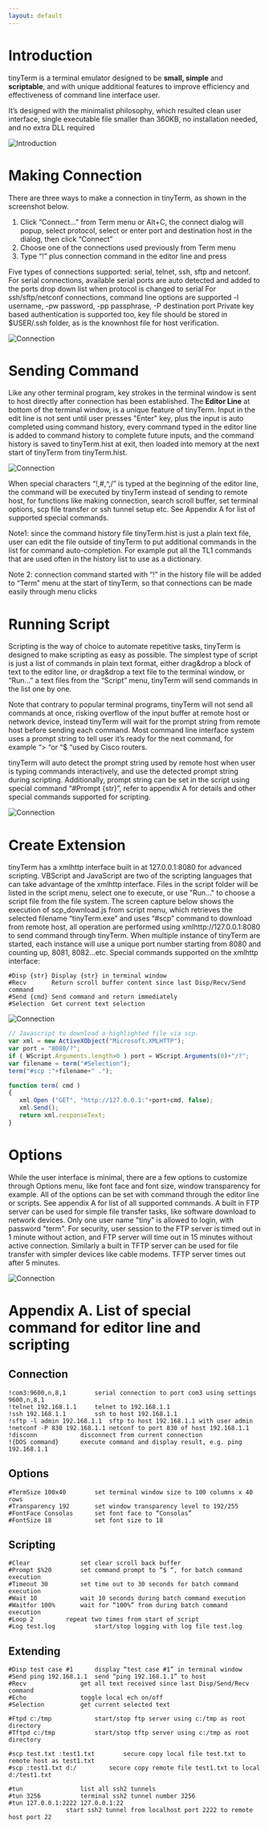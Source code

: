 ```yaml
---
layout: default
---
```


# Introduction

tinyTerm is a terminal emulator designed to be **small, simple** and **scriptable**, and with unique additional features to improve efficiency and effectiveness of command line interface user. 

It’s designed with the minimalist philosophy, which resulted clean user interface, single executable file smaller than 360KB, no installation needed, and no extra DLL required 

![Introduction](tinyTerm-0.png)

# Making Connection

There are three ways to make a connection in tinyTerm, as shown in the screenshot below. 

  1.	Click “Connect…” from Term menu or Alt+C, the connect dialog will popup, select protocol, select or enter port and destination host in the dialog, then click “Connect”
  2.	Choose one of the connections used previously from Term menu
  3.	Type “!” plus connection command in the editor line and press 

Five types of connections supported: serial, telnet, ssh, sftp and netconf. 
For serial connections, available serial ports are auto detected and added to the ports drop down list when protocol is changed to serial
For ssh/sftp/netconf connections, command line options are supported 
-l username, -pw password, -pp passphrase, -P destination port
Private key based authentication is supported too, key file should be stored in $USER/.ssh folder, as is the knownhost file for host verification. 

![Connection](tinyTerm-1.png)

# Sending Command

Like any other terminal program, key strokes in the terminal window is sent to host directly after connection has been established. 
The **Editor Line** at bottom of the terminal window, is a unique feature of tinyTerm. Input in the edit line is not sent until user presses "Enter" key, plus the input is auto completed using command history, every command typed in the editor line is added to command history to complete future inputs, and the command history is saved to tinyTerm.hist at exit, then loaded into memory at the next start of tinyTerm from tinyTerm.hist.

![Connection](tinyTerm-2.png)

When special characters “!,#,^,/” is typed at the beginning of the editor line, the command will be executed by tinyTerm instead of sending to remote host, for functions like making connection, search scroll buffer, set terminal options, scp file transfer or ssh tunnel setup etc. 
See Appendix A for list of supported special commands.

Note1: since the command history file tinyTerm.hist is just a plain text file, user can edit the file outside of tinyTerm to put additional commands in the list for command auto-completion. For example put all the TL1 commands that are used often in the history list to use as a dictionary.

Note 2: connection command started with “!” in the history file will be added to “Term” menu at the start of tinyTerm, so that connections can be made easily through menu clicks


# Running Script

Scripting is the way of choice to automate repetitive tasks, tinyTerm is designed to make scripting as easy as possible. 
The simplest type of script is just a list of commands in plain text format, either drag&drop a block of text to the editor line, or drag&drop a text file to the terminal window, or “Run…” a text files from the “Script” menu, tinyTerm will send commands in the list one by one. 

Note that contrary to popular terminal programs, tinyTerm will not send all commands at once, risking overflow of the input buffer at remote host or network device, instead tinyTerm will wait for the prompt string from remote host before sending each command. Most command line interface system uses a prompt string to tell user it’s ready for the next command, for example “> “or “$ “used by Cisco routers. 

tinyTerm will auto detect the prompt string used by remote host when user is typing commands interactively, and use the detected prompt string during scripting. Additionally, prompt string can be set in the script using special command “#Prompt {str}”, refer to appendix A for details and other special commands supported for scripting. 

![Connection](tinyTerm-3.png)

# Create Extension

tinyTerm has a xmlhttp interface built in at 127.0.0.1:8080 for advanced scripting. VBScript and JavaScript are two of the scripting languages that can take advantage of the xmlhttp interface. Files in the script folder will be listed in the script menu, select one to execute, or use "Run..." to choose a script file from the file system. 
The screen capture below shows the execution of scp_download.js from script menu, which retrieves the selected filename “tinyTerm.exe” and uses “#scp” command to download from remote host, all operation are performed using xmlhttp://127.0.0.1:8080 to send command through tinyTerm. When multiple instance of tinyTerm are started, each instance will use a unique port number starting from 8080 and counting up, 8081, 8082...etc. Special commands supported on the xmlhttp interface:

 	#Disp {str}	Display {str} in terminal window
	#Recv		Return scroll buffer content since last Disp/Recv/Send command
	#Send {cmd}	Send command and return immediately
	#Selection	Get current text selection

![Connection](tinyTerm-4.png)

```js
// Javascript to download a highlighted file via scp.
var xml = new ActiveXObject("Microsoft.XMLHTTP");
var port = "8080/?";
if ( WScript.Arguments.length>0 ) port = WScript.Arguments(0)+"/?";
var filename = term("#Selection");
term("#scp :"+filename+" .");

function term( cmd )
{
   xml.Open ("GET", "http://127.0.0.1:"+port+cmd, false);
   xml.Send();
   return xml.responseText;
}
```

# Options

While the user interface is minimal, there are a few options to customize through Options menu, like font face and font size, window transparency for example. All of the options can be set with command through the editor line or scripts. See appendix A for list of all supported commands. 
A built in FTP server can be used for simple file transfer tasks, like software download to network devices. Only one user name "tiny" is allowed to login, with password "term". For security, user session to the FTP server is timed out in 1 minute without action, and FTP server will time out in 15 minutes without active connection.
Similarly a built in TFTP server can be used for file transfer with simpler devices like cable modems. TFTP server times out after 5 minutes. 


![Connection](tinyTerm-5.png)


# Appendix A. List of special command for editor line and scripting

## Connection
	
	!com3:9600,n,8,1		serial connection to port com3 using settings 9600,n,8,1
	!telnet 192.168.1.1		telnet to 192.168.1.1
	!ssh 192.168.1.1		ssh to host 192.168.1.1
	!sftp -l admin 192.168.1.1	sftp to host 192.168.1.1 with user admin
	!netconf -P 830 192.168.1.1	netconf to port 830 of host 192.168.1.1
	!disconn			disconnect from current connection
	!{DOS command}		execute command and display result, e.g. ping 192.168.1.1

## Options
	
	#TermSize 100x40		set terminal window size to 100 columns x 40 rows
	#Transparency 192		set window transparency level to 192/255
	#FontFace Consolas		set font face to “Consolas”
	#FontSize 18			set font size to 18

## Scripting
	
	#Clear				set clear scroll back buffer
	#Prompt $%20		set command prompt to “$ “, for batch command execution
	#Timeout 30			set time out to 30 seconds for batch command execution
	#Wait 10			wait 10 seconds during batch command execution
	#Waitfor 100%		wait for “100%” from during batch command execution
	#Loop 2			repeat two times from start of script
	#Log test.log			start/stop logging with log file test.log

## Extending
	
	#Disp test case #1		display “test case #1” in terminal window
	#Send ping 192.168.1.1	send “ping 192.168.1.1” to host
	#Recv				get all text received since last Disp/Send/Recv command
	#Echo				toggle local ech on/off
	#Selection			get current selected text

	#Ftpd c:/tmp			start/stop ftp server using c:/tmp as root directory
	#Tftpd c:/tmp			start/stop tftp server using c:/tmp as root directory

	#scp test.txt :test1.txt		secure copy local file test.txt to remote host as test1.txt
	#scp :test1.txt d:/ 		secure copy remote file test1.txt to local d:/test1.txt

	#tun				list all ssh2 tunnels 
	#tun 3256			terminal ssh2 tunnel number 3256
	#tun 127.0.0.1:2222 127.0.0.1:22
					start ssh2 tunnel from localhost port 2222 to remote host port 22
